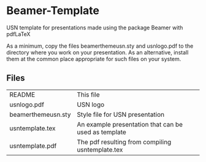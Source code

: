 # Beamer-Template
USN template for presentations made using the package Beamer with pdfLaTeX

As a minimum, copy the files beamerthemeusn.sty and usnlogo.pdf to
the directory where you work on your presentation. As an alternative,
install them at the common place appropriate for such files on your system.

## Files
<table>
<tr> <td>README </td> <td>This file</td> </tr>
<tr> <td> usnlogo.pdf </td> <td>              USN logo </td> </tr>
<tr> <td> beamerthemeusn.sty  </td> <td>    Style file for USN presentation </td> </tr>
<tr> <td> usntemplate.tex    </td> <td>    An example presentation that can be used as template </td> </tr>
<tr> <td> usntemplate.pdf  </td> <td>       The pdf resulting from compiling usntemplate.tex </td> </tr>
</table>



